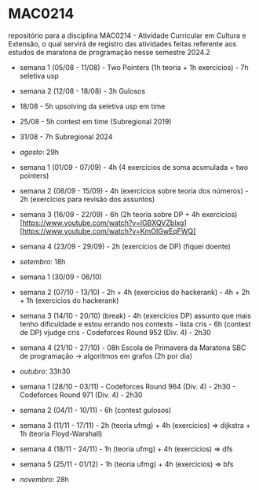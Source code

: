 # MAC0214
repositório para a disciplina MAC0214 - Atividade Curricular em Cultura e Extensão, o qual servirá de registro das atividades feitas referente aos estudos de maratona de programação nesse semestre 2024.2

* semana 1 (05/08 - 11/08) - Two Pointers (1h teoria + 1h exercícios)
                           - 7h seletiva usp 
* semana 2 (12/08 - 18/08) - 3h Gulosos
* 18/08 - 5h upsolving da seletiva usp em time
* 25/08 - 5h contest em time (Subregional 2019)
* 31/08 - 7h Subregional 2024

* *agosto*: 29h
  
* semana 1 (01/09 - 07/09) - 4h (4 exercícios de soma acumulada + two pointers)
* semana 2 (08/09 - 15/09) - 4h (exercícios sobre teoria dos números)
                           - 2h (exercícios para revisão dos assuntos)
* semana 3 (16/09 - 22/09) - 6h (2h teoria sobre DP + 4h exercícios) [https://www.youtube.com/watch?v=IGBXQVZblxg] [https://www.youtube.com/watch?v=KmOIGwEqFWQ]
* semana 4 (23/09 - 29/09) - 2h (exercícios de DP) (fiquei doente)
* *setembro*: 18h

* semana 1 (30/09 - 06/10) 
* semana 2 (07/10 - 13/10) - 2h + 4h (exercícios do hackerank)
                           - 4h + 2h + 1h (exercícios do hackerank)
* semana 3 (14/10 - 20/10) (break) - 4h (exercícios DP) assunto que mais tenho dificuldade e estou errando nos contests - lista cris
                           - 6h (contest de DP) vjudge cris
                           - Codeforces Round 952 (Div. 4) - 2h30
* semana 4 (21/10 - 27/10) - 08h Escola de Primavera da Maratona SBC de programação -> algoritmos em grafos (2h por dia)
*  *outubro*: 33h30

* semana 1 (28/10 - 03/11) - Codeforces Round 964 (Div. 4) - 2h30
                           - Codeforces Round 971 (Div. 4) - 2h30
* semana 2 (04/11 - 10/11) - 6h (contest gulosos)
* semana 3 (11/11 - 17/11) - 2h (teoria ufmg) + 4h (exercícios) => dijkstra + 1h (teoria Floyd-Warshall)
* semana 4 (18/11 - 24/11) - 1h (teoria ufmg) + 4h (exercícios) => dfs
* semana 5 (25/11 - 01/12) - 1h (teoria ufmg) + 4h (exercícios) => bfs
*   *novembro*: 28h
